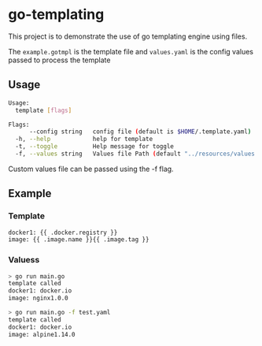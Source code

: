 # go-templating

This project is to demonstrate the use of go templating engine using files.

The `example.gotmpl` is the template file and `values.yaml` is the config values passed to process the template

## Usage
```bash
Usage:
  template [flags]

Flags:
      --config string   config file (default is $HOME/.template.yaml)
  -h, --help            help for template
  -t, --toggle          Help message for toggle
  -f, --values string   Values file Path (default "../resources/values.yaml")
  ```

Custom values file can be passed using the -f flag.

## Example

### Template 
```bash
docker1: {{ .docker.registry }}
image: {{ .image.name }}{{ .image.tag }}
```

### Valuess
```bash
> go run main.go
template called
docker1: docker.io
image: nginx1.0.0

> go run main.go -f test.yaml
template called
docker1: docker.io
image: alpine1.14.0
```
                                    